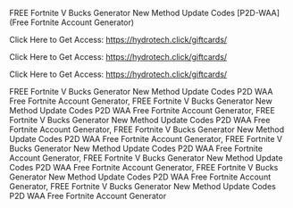 FREE Fortnite V Bucks Generator New Method Update Codes [P2D-WAA] (Free Fortnite Account Generator)

Click Here to Get Access: https://hydrotech.click/giftcards/

Click Here to Get Access: https://hydrotech.click/giftcards/

Click Here to Get Access: https://hydrotech.click/giftcards/

FREE Fortnite V Bucks Generator New Method Update Codes P2D WAA Free Fortnite Account Generator, FREE Fortnite V Bucks Generator New Method Update Codes P2D WAA Free Fortnite Account Generator, FREE Fortnite V Bucks Generator New Method Update Codes P2D WAA Free Fortnite Account Generator, FREE Fortnite V Bucks Generator New Method Update Codes P2D WAA Free Fortnite Account Generator, FREE Fortnite V Bucks Generator New Method Update Codes P2D WAA Free Fortnite Account Generator, FREE Fortnite V Bucks Generator New Method Update Codes P2D WAA Free Fortnite Account Generator, FREE Fortnite V Bucks Generator New Method Update Codes P2D WAA Free Fortnite Account Generator, FREE Fortnite V Bucks Generator New Method Update Codes P2D WAA Free Fortnite Account Generator
